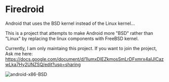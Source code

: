 # Firedroid
Android that uses the BSD kernel instead of the Linux kernel...

This is a project that attempts to make Android more "BSD"  rather than "Linux" by replacing the linux components with FreeBSD kernel. 

Currently, I am only maintaing this project. If you want to join the project, Ask me here: https://docs.google.com/document/d/1lumxDIEZkmosSmLrDFxmrx4aIJICazwLka7Hy2UNZSQ/edit?usp=sharing 


![android-x86-BSD](https://user-images.githubusercontent.com/76979689/162092912-bcb9ad9f-d76f-4e9b-b334-27d3487c33ba.jpeg)
